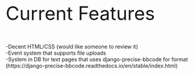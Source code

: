 <p style="font-size:50px">Current Features</p>
-Decent HTML/CSS (would like someone to review it)<br>
-Event system that supports file uploads<br>
-System in DB for text pages that uses django-precise-bbcode for format<br>
(https://django-precise-bbcode.readthedocs.io/en/stable/index.html)

